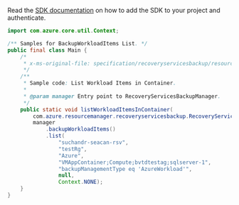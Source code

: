 Read the [SDK documentation](https://github.com/Azure/azure-sdk-for-java/blob/azure-resourcemanager-recoveryservicesbackup_1.0.0-beta.5/sdk/recoveryservicesbackup/azure-resourcemanager-recoveryservicesbackup/README.md) on how to add the SDK to your project and authenticate.

```java
import com.azure.core.util.Context;

/** Samples for BackupWorkloadItems List. */
public final class Main {
    /*
     * x-ms-original-file: specification/recoveryservicesbackup/resource-manager/Microsoft.RecoveryServices/stable/2022-02-01/examples/AzureWorkload/BackupWorkloadItems_List.json
     */
    /**
     * Sample code: List Workload Items in Container.
     *
     * @param manager Entry point to RecoveryServicesBackupManager.
     */
    public static void listWorkloadItemsInContainer(
        com.azure.resourcemanager.recoveryservicesbackup.RecoveryServicesBackupManager manager) {
        manager
            .backupWorkloadItems()
            .list(
                "suchandr-seacan-rsv",
                "testRg",
                "Azure",
                "VMAppContainer;Compute;bvtdtestag;sqlserver-1",
                "backupManagementType eq 'AzureWorkload'",
                null,
                Context.NONE);
    }
}
```

